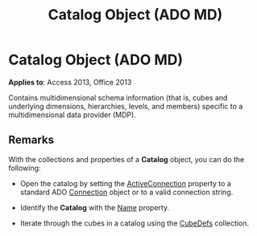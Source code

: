 ﻿---
title: Catalog Object (ADO MD)
TOCTitle: Catalog Object (ADO MD)
ms:assetid: 708c4082-3589-7f3b-5ea3-f3705f3d3ff1
ms:mtpsurl: https://msdn.microsoft.com/library/JJ249445(v=office.15)
ms:contentKeyID: 48545559
ms.date: 09/18/2015
mtps_version: v=office.15
---

# Catalog Object (ADO MD)


**Applies to**: Access 2013, Office 2013

Contains multidimensional schema information (that is, cubes and underlying dimensions, hierarchies, levels, and members) specific to a multidimensional data provider (MDP).

## Remarks

With the collections and properties of a **Catalog** object, you can do the following:

  - Open the catalog by setting the [ActiveConnection](activeconnection-property-ado-md.md) property to a standard ADO [Connection](connection-object-ado.md) object or to a valid connection string.

  - Identify the **Catalog** with the [Name](name-property-ado-md.md) property.

  - Iterate through the cubes in a catalog using the [CubeDefs](cubedefs-collection-ado-md.md) collection.

